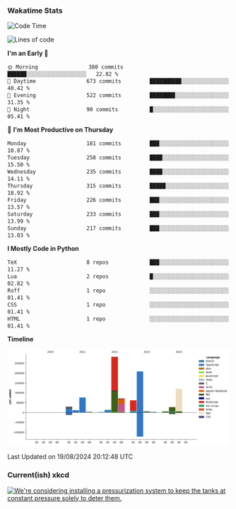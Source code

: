 ### Wakatime Stats
<!--START_SECTION:waka-->
![Code Time](http://img.shields.io/badge/Code%20Time-2%2C823%20hrs%2049%20mins-blue)

![Lines of code](https://img.shields.io/badge/From%20Hello%20World%20I%27ve%20Written-916.6%20thousand%20lines%20of%20code-blue)

**I'm an Early 🐤** 

```text
🌞 Morning                380 commits         ██████░░░░░░░░░░░░░░░░░░░   22.82 % 
🌆 Daytime                673 commits         ██████████░░░░░░░░░░░░░░░   40.42 % 
🌃 Evening                522 commits         ████████░░░░░░░░░░░░░░░░░   31.35 % 
🌙 Night                  90 commits          █░░░░░░░░░░░░░░░░░░░░░░░░   05.41 % 
```
📅 **I'm Most Productive on Thursday** 

```text
Monday                   181 commits         ███░░░░░░░░░░░░░░░░░░░░░░   10.87 % 
Tuesday                  258 commits         ████░░░░░░░░░░░░░░░░░░░░░   15.50 % 
Wednesday                235 commits         ████░░░░░░░░░░░░░░░░░░░░░   14.11 % 
Thursday                 315 commits         █████░░░░░░░░░░░░░░░░░░░░   18.92 % 
Friday                   226 commits         ███░░░░░░░░░░░░░░░░░░░░░░   13.57 % 
Saturday                 233 commits         ███░░░░░░░░░░░░░░░░░░░░░░   13.99 % 
Sunday                   217 commits         ███░░░░░░░░░░░░░░░░░░░░░░   13.03 % 
```


**I Mostly Code in Python** 

```text
TeX                      8 repos             ███░░░░░░░░░░░░░░░░░░░░░░   11.27 % 
Lua                      2 repos             █░░░░░░░░░░░░░░░░░░░░░░░░   02.82 % 
Roff                     1 repo              ░░░░░░░░░░░░░░░░░░░░░░░░░   01.41 % 
CSS                      1 repo              ░░░░░░░░░░░░░░░░░░░░░░░░░   01.41 % 
HTML                     1 repo              ░░░░░░░░░░░░░░░░░░░░░░░░░   01.41 % 
```



**Timeline**

![Lines of Code chart](https://raw.githubusercontent.com/joshuajeschek/joshuajeschek/main/assets/bar_graph.png)


 Last Updated on 19/08/2024 20:12:48 UTC
<!--END_SECTION:waka-->

### Current(ish) xkcd
<a id="xkcd-a" title="We're considering installing a pressurization system to keep the tanks at constant pressure solely to deter them." href="https://www.xkcd.com" target="_blank">
        <img align="center" id="xkcd-img" src="https://imgs.xkcd.com/comics/storage_tanks.png" alt="We're considering installing a pressurization system to keep the tanks at constant pressure solely to deter them." height=300 />
</a>
